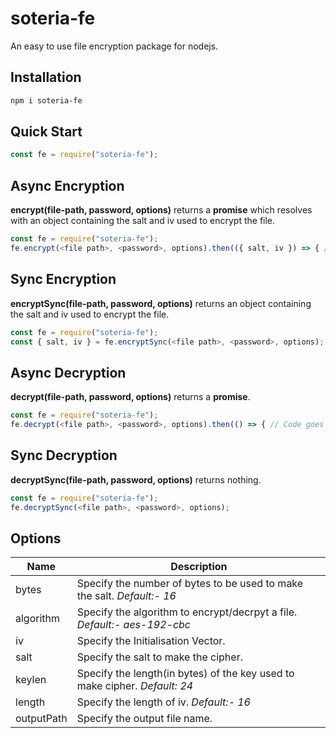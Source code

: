 # soteria-fe
An easy to use file encryption package for nodejs.

## Installation
```bash 
npm i soteria-fe 
```

## Quick Start
```js
const fe = require("soteria-fe");
```
## Async Encryption
**encrypt(file-path, password, options)** returns a **promise** which resolves with an object containing the salt and iv used to encrypt the file.
```js
const fe = require("soteria-fe");
fe.encrypt(<file path>, <password>, options).then(({ salt, iv }) => { // Code goes here});
```
## Sync Encryption
**encryptSync(file-path, password, options)** returns an object containing the salt and iv used to encrypt the file.
```js
const fe = require("soteria-fe");
const { salt, iv } = fe.encryptSync(<file path>, <password>, options);
```
## Async Decryption
**decrypt(file-path, password, options)** returns a **promise**.
```js
const fe = require("soteria-fe");
fe.decrypt(<file path>, <password>, options).then(() => { // Code goes here});
```
## Sync Decryption
**decryptSync(file-path, password, options)** returns nothing.
```js
const fe = require("soteria-fe");
fe.decryptSync(<file path>, <password>, options);
```

## Options

| Name | Description |
|------|-------------|
| bytes | Specify the number of bytes to be used to make the salt. _Default:- 16_ |
| algorithm | Specify the algorithm to encrypt/decrpyt a file. _Default:- aes-192-cbc_ |
| iv | Specify the Initialisation Vector. |
| salt | Specify the salt to make the cipher. |
| keylen | Specify the length(in bytes) of the key used to make cipher. _Default: 24_ |
| length | Specify the length of iv. _Default:- 16_ |
| outputPath | Specify the output file name. |
